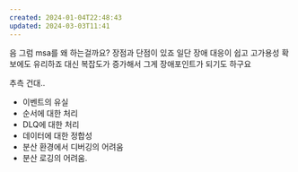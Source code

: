 ```yaml
---
created: 2024-01-04T22:48:43
updated: 2024-03-03T11:41
---
```

음 그럼 msa를 왜 하는걸까요?
장점과 단점이 있죠
일단 장애 대응이 쉽고
고가용성 확보에도 유리하죠
대신 복잡도가 증가해서
그게 장애포인트가 되기도 하구요

추측 건대.. 
- 이벤트의 유실
- 순서에 대한 처리
- DLQ에 대한 처리
- 데이터에 대한 정합성
- 분산 환경에서 디버깅의 어려움
- 분산 로깅의 어려움.